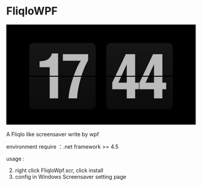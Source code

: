 # FliqloWPF

![ScreenShot](./ScreenShot.png)

A Fliqlo like screensaver write by wpf

environment require ：.net framework >= 4.5

usage : 

2. right click FliqloWpf.scr, click install
3. config in Windows Screensaver setting page
